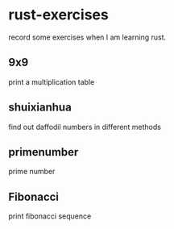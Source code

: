 # rust-exercises
record some exercises when I am learning rust.

## 9x9
print a multiplication table
## shuixianhua
find out daffodil numbers in different methods
## primenumber
prime number
## Fibonacci
print fibonacci sequence 

